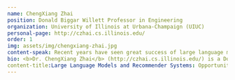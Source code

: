 ```yaml
---
name: ChengXiang Zhai
position: Donald Biggar Willett Professor in Engineering
organization: University of Illinois at Urbana-Champaign (UIUC)
personal-page: http://czhai.cs.illinois.edu/
order: 1
img: assets/img/chengxiang-zhai.jpg
content-speak: Recent years have seen great success of large language models (LLMs) in performing many natural language processing tasks, especially tasks that directly serve users such as question answering, text summarization, and text generation in general. At the same time, concerns such as trustworthiness and halluciation have also raised problems about such models in terms of their actual utility when deployed in applications that serve many users.
bio: <b>Dr. ChengXiang Zhai</b> (http://czhai.cs.illinois.edu/) is a Donald Biggar Willett Professor in Engineering of the Department of Computer Science at the University of Illinois at Urbana-Champaign (UIUC), where he is also affiliated with School of Information Sciences, Department of Statistics, and the Carl R. Woese Institute for Genomic Biology.   He received a Ph.D. in Computer Science from Nanjing University in 1990, and a Ph.D. in Language and Information Technologies from Carnegie Mellon University in 2002. He worked at Clairvoyance Corp. as a Research Scientist and a Senior Research Scientist from 1997 to 2000. His research interests are in the general area of intelligent information systems, including specifically information retrieval, data mining, natural language processing, machine learning, and their applications in domains such as biomedical informatics, and intelligent education systems. He has over 400 publications in these areas with over 40,000 citations and an h-index of 92 in Google Scholar. He also holds 5 US patents. He offers two Massive Open Online Courses (MOOCs) on Coursera covering Text Retrieval and Search Engines and Text Mining and Analytics, respectively, and is a key contributor of the Lemur text retrieval and mining toolkit. He is America Editor of the Springer Information Retrieval Book Series and a Senior Associate Editor of ACM Transactions on Intelligent Systems and Technology. Previously, he served as an Associate Editor of journals in multiple areas including, ACM Transactions on Information Systems, Information Processing and Management, BMC Medical Informatics and Decision Making, and ACM Transactions on Knowledge Discovery from Data, and on the editorial board of Information Retrieval Journal. He is a program co-chair of ACM CIKM 2004, NAACL HLT 2007, ACM SIGIR 2009, ECIR 2014, WWW 2015, and ICTIR 2015. He is a general conference co-chair of CIKM 2016, WSDM 2018, and IEEE BigData 2020. He is an ACM Fellow and a member of the ACM SIGIR Academy, and received a number of awards, including ACM SIGIR Gerard Salton Award, multiple best paper awards such as the ACM SIGIR 2004 Best Paper Award, and the ACM SIGIR Test of Time Award (three times), the 2004 Presidential Early Career Award for Scientists and Engineers (PECASE), an Alfred P. Sloan Research Fellowship, multiple research awards from industry (IBM Faculty Award, HP Innovation Research Award, Microsoft Beyond Search Research Award , and Yahoo Faculty Research Engagement Program Award), UIUC Rose Award for Teaching Excellence, and UIUC Campus Award for Excellence in Graduate Student Mentoring. He has graduated 41 PhD students and over 50 MS students.
content-title:Large Language Models and Recommender Systems: Opportunities and Challenges
---
```


